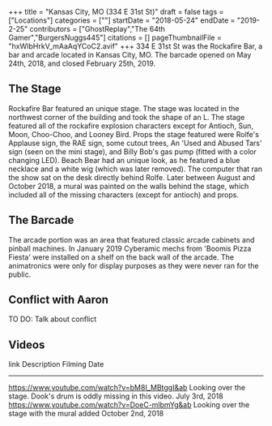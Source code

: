 +++
title = "Kansas City, MO (334 E 31st St)"
draft = false
tags = ["Locations"]
categories = [""]
startDate = "2018-05-24"
endDate = "2019-2-25"
contributors = ["GhostReplay","The 64th Gamer","BurgersNuggs445"]
citations = []
pageThumbnailFile = "hxWIbHrkV_mAaAqYCoC2.avif"
+++
334 E 31st St was the Rockafire Bar, a bar and arcade located in Kansas City, MO. The barcade opened on May 24th, 2018, and closed February 25th, 2019.

## The Stage

Rockafire Bar featured an unique stage. The stage was located in the northwest corner of the building and took the shape of an L.
The stage featured all of the rockafire explosion characters except for Antioch, Sun, Moon, Choo-Choo, and Looney Bird.
Props the stage featured were Rolfe's Applause sign, the RAE sign, some cutout trees, An 'Used and Abused Tars' sign (seen on the mini stage), and Billy Bob's gas pump (fitted with a color changing LED).
Beach Bear had an unique look, as he featured a blue necklace and a white wig (which was later removed).
The computer that ran the show sat on the desk directly behind Rolfe.
Later between August and October 2018, a mural was painted on the walls behind the stage, which included all of the missing characters (except for antioch) and props.

## The Barcade

The arcade portion was an area that featured classic arcade cabinets and pinball machines. In January 2019 Cyberamic mechs from 'Boomis Pizza Fiesta' were installed on a shelf on the back wall of the arcade. The animatronics were only for display purposes as they were never ran for the public.

## Conflict with Aaron

TO DO: Talk about conflict

## Videos

  link                                             Description                                                            Filming Date
  ------------------------------------------------ ---------------------------------------------------------------------- -------------------
  https://www.youtube.com/watch?v=bM8I_MBtggI&ab   Looking over the stage. Dook's drum is oddly missing in this video.   July 3rd, 2018
  https://www.youtube.com/watch?v=DoeC-mlbmYg&ab   Looking over the stage with the mural added                            October 2nd, 2018

